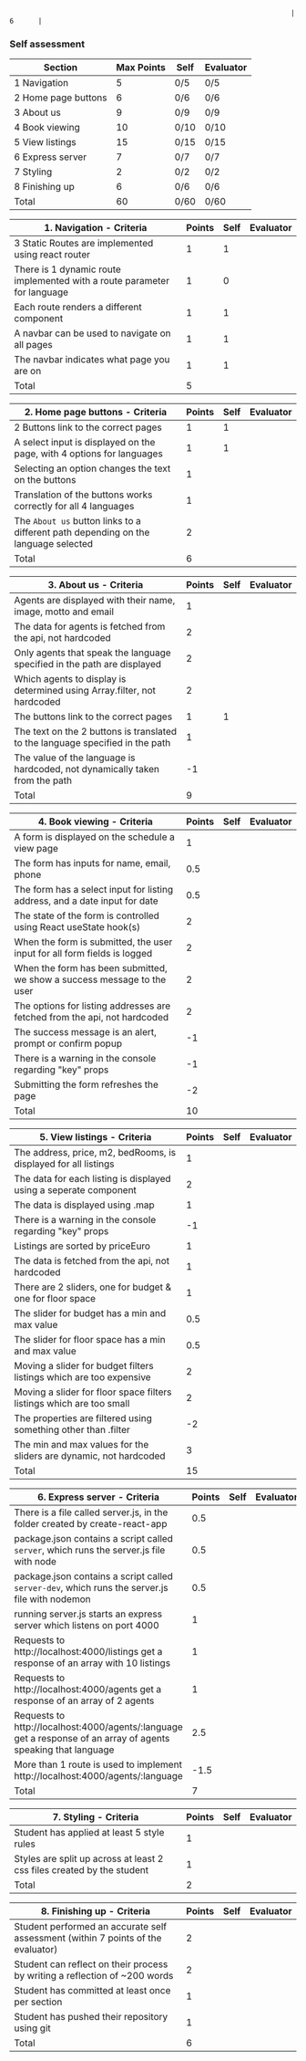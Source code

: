                                                                          | 6      |

### Self assessment

| Section             | Max Points | Self | Evaluator |
| ------------------- | ---------- | ---- | --------- |
| 1 Navigation        | 5          | 0/5  | 0/5       |
| 2 Home page buttons | 6          | 0/6  | 0/6       |
| 3 About us          | 9          | 0/9  | 0/9       |
| 4 Book viewing      | 10         | 0/10 | 0/10      |
| 5 View listings     | 15         | 0/15 | 0/15      |
| 6 Express server    | 7          | 0/7  | 0/7       |
| 7 Styling           | 2          | 0/2  | 0/2       |
| 8 Finishing up      | 6          | 0/6  | 0/6       |
| Total               | 60         | 0/60 | 0/60      |

| 1. Navigation - Criteria                                                 | Points | Self | Evaluator |
| ------------------------------------------------------------------------ | ------ | ---- | --------- |
| 3 Static Routes are implemented using react router                       | 1      | 1    |           |
| There is 1 dynamic route implemented with a route parameter for language | 1      | 0    |           |
| Each route renders a different component                                 | 1      | 1    |           |
| A navbar can be used to navigate on all pages                            | 1      | 1    |           |
| The navbar indicates what page you are on                                | 1      | 1    |           |
| Total                                                                    | 5      |      |           |

| 2. Home page buttons - Criteria                                                    | Points | Self | Evaluator |
| ---------------------------------------------------------------------------------- | ------ | ---- | --------- |
| 2 Buttons link to the correct pages                                                | 1      | 1    |           |
| A select input is displayed on the page, with 4 options for languages              | 1      | 1    |           |
| Selecting an option changes the text on the buttons                                | 1      |      |           |
| Translation of the buttons works correctly for all 4 languages                     | 1      |      |           |
| The `About us` button links to a different path depending on the language selected | 2      |      |           |
| Total                                                                              | 6      |      |           |

| 3. About us - Criteria                                                        | Points | Self | Evaluator |
| ----------------------------------------------------------------------------- | ------ | ---- | --------- |
| Agents are displayed with their name, image, motto and email                  | 1      |      |           |
| The data for agents is fetched from the api, not hardcoded                    | 2      |      |           |
| Only agents that speak the language specified in the path are displayed       | 2      |      |           |
| Which agents to display is determined using Array.filter, not hardcoded       | 2      |      |           |
| The buttons link to the correct pages                                         | 1      | 1    |           |
| The text on the 2 buttons is translated to the language specified in the path | 1      |      |           |
| The value of the language is hardcoded, not dynamically taken from the path   | -1     |      |           |
| Total                                                                         | 9      |      |           |

| 4. Book viewing - Criteria                                                 | Points | Self | Evaluator |
| -------------------------------------------------------------------------- | ------ | ---- | --------- |
| A form is displayed on the schedule a view page                            | 1      |      |           |
| The form has inputs for name, email, phone                                 | 0.5    |      |           |
| The form has a select input for listing address, and a date input for date | 0.5    |      |           |
| The state of the form is controlled using React useState hook(s)           | 2      |      |           |
| When the form is submitted, the user input for all form fields is logged   | 2      |      |           |
| When the form has been submitted, we show a success message to the user    | 2      |      |           |
| The options for listing addresses are fetched from the api, not hardcoded  | 2      |      |           |
| The success message is an alert, prompt or confirm popup                   | -1     |      |           |
| There is a warning in the console regarding "key" props                    | -1     |      |           |
| Submitting the form refreshes the page                                     | -2     |      |           |
| Total                                                                      | 10     |      |           |

| 5. View listings - Criteria                                          | Points | Self | Evaluator |
| -------------------------------------------------------------------- | ------ | ---- | --------- |
| The address, price, m2, bedRooms, is displayed for all listings      | 1      |      |           |
| The data for each listing is displayed using a seperate component    | 2      |      |           |
| The data is displayed using .map                                     | 1      |      |           |
| There is a warning in the console regarding "key" props              | -1     |      |           |
| Listings are sorted by priceEuro                                     | 1      |      |           |
| The data is fetched from the api, not hardcoded                      | 1      |      |           |
| There are 2 sliders, one for budget & one for floor space            | 1      |      |           |
| The slider for budget has a min and max value                        | 0.5    |      |           |
| The slider for floor space has a min and max value                   | 0.5    |      |           |
| Moving a slider for budget filters listings which are too expensive  | 2      |      |           |
| Moving a slider for floor space filters listings which are too small | 2      |      |           |
| The properties are filtered using something other than .filter       | -2     |      |           |
| The min and max values for the sliders are dynamic, not hardcoded    | 3      |      |           |
| Total                                                                | 15     |      |           |

| 6. Express server - Criteria                                                                                   | Points | Self | Evaluator |
| -------------------------------------------------------------------------------------------------------------- | ------ | ---- | --------- |
| There is a file called server.js, in the folder created by create-react-app                                    | 0.5    |      |           |
| package.json contains a script called `server`, which runs the server.js file with node                        | 0.5    |      |           |
| package.json contains a script called `server-dev`, which runs the server.js file with nodemon                 | 0.5    |      |           |
| running server.js starts an express server which listens on port 4000                                          | 1      |      |           |
| Requests to http://localhost:4000/listings get a response of an array with 10 listings                         | 1      |      |           |
| Requests to http://localhost:4000/agents get a response of an array of 2 agents                                | 1      |      |           |
| Requests to http://localhost:4000/agents/:language get a response of an array of agents speaking that language | 2.5    |      |           |
| More than 1 route is used to implement http://localhost:4000/agents/:language                                  | -1.5   |      |           |
| Total                                                                                                          | 7      |      |           |

| 7. Styling - Criteria                                                  | Points | Self | Evaluator |
| ---------------------------------------------------------------------- | ------ | ---- | --------- |
| Student has applied at least 5 style rules                             | 1      |      |           |
| Styles are split up across at least 2 css files created by the student | 1      |      |           |
| Total                                                                  | 2      |      |           |

| 8. Finishing up - Criteria                                                       | Points | Self | Evaluator |
| -------------------------------------------------------------------------------- | ------ | ---- | --------- |
| Student performed an accurate self assessment (within 7 points of the evaluator) | 2      |      |           |
| Student can reflect on their process by writing a reflection of ~200 words       | 2      |      |           |
| Student has committed at least once per section                                  | 1      |      |           |
| Student has pushed their repository using git                                    | 1      |      |           |
| Total                                                                            | 6      |      |           |
